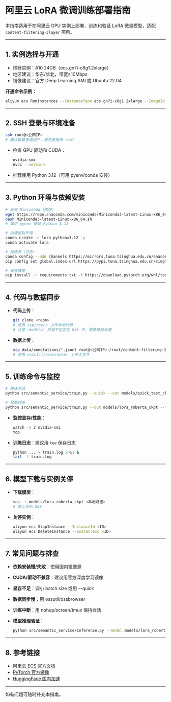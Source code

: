 # 阿里云 LoRA 微调训练部署指南

本指南适用于在阿里云 GPU 实例上部署、训练和验证 LoRA 微调模型，适配 `content-filtering-3layer` 项目。

---

## 1. 实例选择与开通

- 推荐实例：A10 24GB（ecs.gn7i-c8g1.2xlarge）
- 地区建议：华东/华北，带宽≥10Mbps
- 镜像建议：官方 Deep Learning AMI 或 Ubuntu 22.04

**开通命令示例：**

```bash
aliyun ecs RunInstances --InstanceType ecs.gn7i-c8g1.2xlarge --ImageId aliyun_3_22_x64_20G_alibase_20240523.raw --RegionId cn-hangzhou
```

---

## 2. SSH 登录与环境准备

```bash
ssh root@<公网IP>
# 建议新建普通用户，避免直接用 root
```

- 检查 GPU 驱动和 CUDA：

  ```bash
  nvidia-smi
  nvcc --version
  ```

- 推荐使用 Python 3.12（可用 pyenv/conda 安装）

---

## 3. Python 环境与依赖安装

```bash
# 安装 Miniconda（推荐）
wget https://repo.anaconda.com/miniconda/Miniconda3-latest-Linux-x86_64.sh
bash Miniconda3-latest-Linux-x86_64.sh
# 或用 pyenv 安装 Python 3.12

# 创建虚拟环境
conda create -n lora python=3.12 -y
conda activate lora

# 加速源（可选）
conda config --add channels https://mirrors.tuna.tsinghua.edu.cn/anaconda/pkgs/main/
pip config set global.index-url https://pypi.tuna.tsinghua.edu.cn/simple

# 安装依赖
pip install -r requirements.txt -f https://download.pytorch.org/whl/torch_stable.html
```

---

## 4. 代码与数据同步

- **代码上传**：

  ```bash
  git clone <repo>
  # 或用 scp/rsync 上传本地代码
  # 注意：models/ 目录不包含在 Git 中，需要单独处理
  ```

- **数据上传**：

  ```bash
  scp data/annotations/*.jsonl root@<公网IP>:/root/content-filtering-3layer/data/annotations/
  # 或用 ossutil/ossbrowser 上传大文件
  ```

---

## 5. 训练命令与监控

```bash
# 快速测试
python src/semantic_service/train.py --quick --out models/quick_test_ckpt --fp16

# 完整训练
python src/semantic_service/train.py --out models/lora_roberta_ckpt --fp16
```

- **监控显存/性能**：

  ```bash
  watch -n 2 nvidia-smi
  top
  ```

- **训练日志**：建议用 `tee` 保存日志

  ```bash
  python ... > train.log 2>&1 &
  tail -f train.log
  ```

---

## 6. 模型下载与实例关停

- **下载模型**：

  ```bash
  scp -r models/lora_roberta_ckpt <本地路径>
  # 或上传到 OSS
  ```

- **关停实例**：

  ```bash
  aliyun ecs StopInstance --InstanceId <ID>
  aliyun ecs DeleteInstance --InstanceId <ID>
  ```

---

## 7. 常见问题与排查

- **依赖安装慢/失败**：使用国内镜像源
- **CUDA/驱动不兼容**：建议用官方深度学习镜像
- **显存不足**：调小 batch size 或用 --quick
- **数据同步慢**：用 ossutil/ossbrowser
- **训练中断**：用 nohup/screen/tmux 保持会话
- **模型推理验证**：

  ```bash
  python src/semantic_service/inference.py --model models/lora_roberta_ckpt --text "测试文本"
  ```

---

## 8. 参考链接

- [阿里云 ECS 官方文档](https://help.aliyun.com/zh/ecs/)
- [PyTorch 官方镜像](https://pytorch.org/get-started/locally/)
- [HuggingFace 国内加速](https://hf-mirror.com/)

---

如有问题可随时补充本指南。
